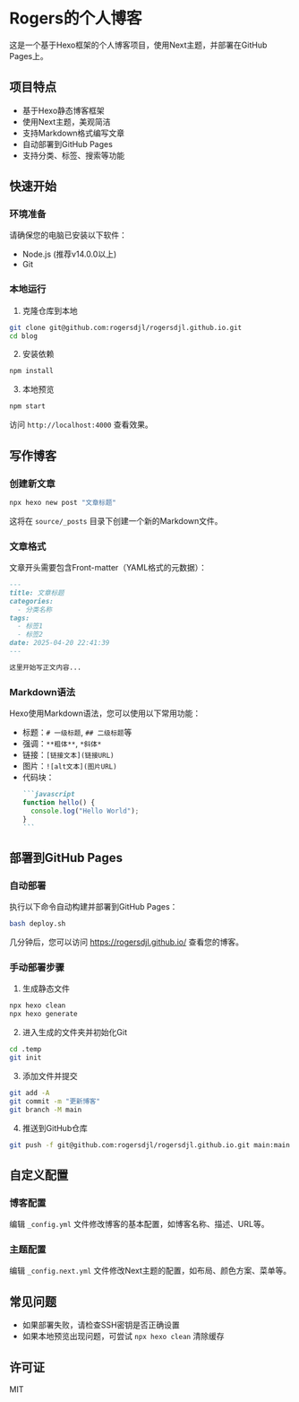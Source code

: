 # Rogers的个人博客

这是一个基于Hexo框架的个人博客项目，使用Next主题，并部署在GitHub Pages上。

## 项目特点

- 基于Hexo静态博客框架
- 使用Next主题，美观简洁
- 支持Markdown格式编写文章
- 自动部署到GitHub Pages
- 支持分类、标签、搜索等功能

## 快速开始

### 环境准备

请确保您的电脑已安装以下软件：

- Node.js (推荐v14.0.0以上)
- Git

### 本地运行

1. 克隆仓库到本地

```bash
git clone git@github.com:rogersdjl/rogersdjl.github.io.git
cd blog
```

2. 安装依赖

```bash
npm install
```

3. 本地预览

```bash
npm start
```

访问 `http://localhost:4000` 查看效果。

## 写作博客

### 创建新文章

```bash
npx hexo new post "文章标题"
```

这将在 `source/_posts` 目录下创建一个新的Markdown文件。

### 文章格式

文章开头需要包含Front-matter（YAML格式的元数据）：

```markdown
---
title: 文章标题
categories:
  - 分类名称
tags:
  - 标签1
  - 标签2
date: 2025-04-20 22:41:39
---

这里开始写正文内容...
```

### Markdown语法

Hexo使用Markdown语法，您可以使用以下常用功能：

- 标题：`# 一级标题`, `## 二级标题`等
- 强调：`**粗体**`, `*斜体*`
- 链接：`[链接文本](链接URL)`
- 图片：`![alt文本](图片URL)`
- 代码块：
  ````markdown
  ```javascript
  function hello() {
    console.log("Hello World");
  }
  ```
  ````

## 部署到GitHub Pages

### 自动部署

执行以下命令自动构建并部署到GitHub Pages：

```bash
bash deploy.sh
```

几分钟后，您可以访问 https://rogersdjl.github.io/ 查看您的博客。

### 手动部署步骤

1. 生成静态文件

```bash
npx hexo clean
npx hexo generate
```

2. 进入生成的文件夹并初始化Git

```bash
cd .temp
git init
```

3. 添加文件并提交

```bash
git add -A
git commit -m "更新博客"
git branch -M main
```

4. 推送到GitHub仓库

```bash
git push -f git@github.com:rogersdjl/rogersdjl.github.io.git main:main
```

## 自定义配置

### 博客配置

编辑 `_config.yml` 文件修改博客的基本配置，如博客名称、描述、URL等。

### 主题配置

编辑 `_config.next.yml` 文件修改Next主题的配置，如布局、颜色方案、菜单等。

## 常见问题

- 如果部署失败，请检查SSH密钥是否正确设置
- 如果本地预览出现问题，可尝试 `npx hexo clean` 清除缓存

## 许可证

MIT
